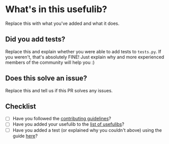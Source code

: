 <!-- ✨ THANKS FOR CONTRIBUTING TO USEFULIB - YOU ROCK :) ✨ -->

# What's in this usefulib?
Replace this with what you've added and what it does.


## Did you add tests?
Replace this and explain whether you were able to add tests to `tests.py`. If you weren't, that's absolutely FINE! Just explain why and more experienced members of the community will help you :)

## Does this solve an issue?
Replace this and tell us if this PR solves any issues.

## Checklist
- [ ] Have you followed the [contributing guidelines](https://github.com/hamdivazim/usefulib/blob/main/CONTRIBUTING.md)?
- [ ] Have you added your usefulib to the [list of usefulibs](https://github.com/hamdivazim/usefulib/blob/main/ALLFUNCTIONS.md)?
- [ ] Have you added a test (or explained why you couldn't above) using the guide [here](https://github.com/hamdivazim/usefulib/blob/main/CONTRIBUTING.md#writing-tests)?
